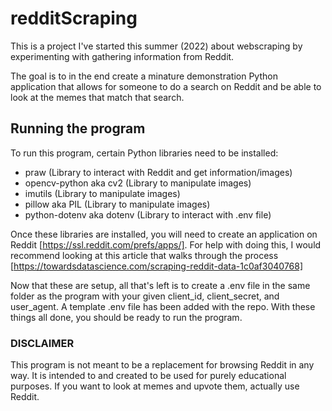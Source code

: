 # redditScraping

This is a project I've started this summer (2022) about webscraping by experimenting with gathering information from Reddit.

The goal is to in the end create a minature demonstration Python application that allows for someone to do a search on Reddit and be able to look at the memes that match that search.

## Running the program

To run this program, certain Python libraries need to be installed:

- praw (Library to interact with Reddit and get information/images)
- opencv-python aka cv2 (Library to manipulate images)
- imutils (Library to manipulate images)
- pillow aka PIL (Library to manipulate images)
- python-dotenv aka dotenv (Library to interact with .env file)

Once these libraries are installed, you will need to create an application on Reddit [https://ssl.reddit.com/prefs/apps/]. For help with doing this, I would recommend looking at this article that walks through the process [https://towardsdatascience.com/scraping-reddit-data-1c0af3040768]

Now that these are setup, all that's left is to create a .env file in the same folder as the program with your given client_id, client_secret, and user_agent. A template .env file has been added with the repo. With these things all done, you should be ready to run the program.

### DISCLAIMER

This program is not meant to be a replacement for browsing Reddit in any way. It is intended to and created to be used for purely educational purposes. If you want to look at memes and upvote them, actually use Reddit.
